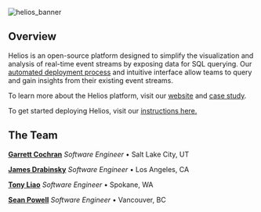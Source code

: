 ![helios_banner](https://github.com/helios-platform/helios-platform.github.io/blob/25834176b8c82284024428b19c898f5e82623fae/docs/public/readme-logo-xs.png)

## Overview

Helios is an open-source platform designed to simplify the visualization and analysis of real-time event streams by exposing data for SQL querying. Our [automated deployment process](https://github.com/helios-platform/deploy) and intuitive interface allow teams to query and gain insights from their existing event streams.

To learn more about the Helios platform, visit our [website](https://helios-platform.github.io/) and [case study](https://helios-platform.github.io/introduction).

To get started deploying Helios, visit our [instructions here.](https://github.com/helios-platform/deploy)

## The Team

**<a href="https://github.com/gjcochran" target="_blank">Garrett Cochran</a>** _Software Engineer_ • Salt Lake City, UT

**<a href="https://github.com/jamesdrabinsky" target="_blank">James Drabinsky</a>** _Software Engineer_ • Los Angeles, CA

**<a href="https://github.com/Kuanchiliao1" target="_blank">Tony Liao</a>** _Software Engineer_ • Spokane, WA

**<a href="https://github.com/bspowell" target="_blank">Sean Powell</a>** _Software Engineer_ • Vancouver, BC
